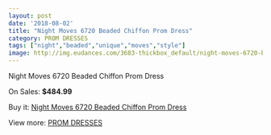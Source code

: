 ```yaml
---
layout: post
date: '2018-08-02'
title: "Night Moves 6720 Beaded Chiffon Prom Dress"
category: PROM DRESSES
tags: ["night","beaded","unique","moves","style"]
image: http://img.eudances.com/3683-thickbox_default/night-moves-6720-beaded-chiffon-prom-dress.jpg
---
```

Night Moves 6720 Beaded Chiffon Prom Dress

On Sales: **$484.99**
<a href="https://www.eudances.com/en/prom-dresses/1230-night-moves-6720-beaded-chiffon-prom-dress.html"><amp-img layout="responsive" width="600" height="600" src="//img.eudances.com/3683-thickbox_default/night-moves-6720-beaded-chiffon-prom-dress.jpg" alt="Night Moves 6720 Beaded Chiffon Prom Dress 0" /></a>
<a href="https://www.eudances.com/en/prom-dresses/1230-night-moves-6720-beaded-chiffon-prom-dress.html"><amp-img layout="responsive" width="600" height="600" src="//img.eudances.com/3685-thickbox_default/night-moves-6720-beaded-chiffon-prom-dress.jpg" alt="Night Moves 6720 Beaded Chiffon Prom Dress 1" /></a>
<a href="https://www.eudances.com/en/prom-dresses/1230-night-moves-6720-beaded-chiffon-prom-dress.html"><amp-img layout="responsive" width="600" height="600" src="//img.eudances.com/3684-thickbox_default/night-moves-6720-beaded-chiffon-prom-dress.jpg" alt="Night Moves 6720 Beaded Chiffon Prom Dress 2" /></a>

Buy it: [Night Moves 6720 Beaded Chiffon Prom Dress](https://www.eudances.com/en/prom-dresses/1230-night-moves-6720-beaded-chiffon-prom-dress.html "Night Moves 6720 Beaded Chiffon Prom Dress")

View more: [PROM DRESSES](https://www.eudances.com/en/13-prom-dresses "PROM DRESSES")